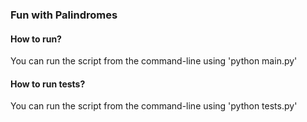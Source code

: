 ### Fun with Palindromes

#### How to run?
You can run the script from the command-line using  'python main.py'

#### How to run tests?
You can run the script from the command-line using  'python tests.py'